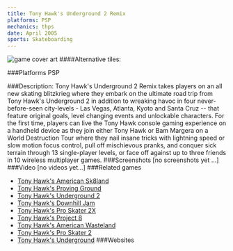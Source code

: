 ```yaml
---
title: Tony Hawk's Underground 2 Remix
platforms: PSP
mechanics: thps
date: April 2005
sports: Skateboarding
---
```

![game cover art](//images.igdb.com/igdb/image/upload/t_cover_big/qocr7hwltlvqypoekbuo.jpg "Logo Title Text 1")
####Alternative tiles:

###Platforms
PSP

###Description:
Tony Hawk's Underground 2 Remix takes players on an all new skating blitzkrieg where they embark on the ultimate road trip from Tony Hawk's Underground 2 in addition to wreaking havoc in four never-before-seen city-levels - Las Vegas, Atlanta, Kyoto and Santa Cruz -- that feature original goals, level changing events and unlockable characters. For the first time, players can live the Tony Hawk console gaming experience on a handheld device as they join either Tony Hawk or Bam Margera on a World Destruction Tour where they nail insane tricks with lightning speed or slow motion focus control, pull off mischievous pranks, and conquer sick terrain through 13 single-player levels, or face off against up to three friends in 10 wireless multiplayer games.
###Screenshots
[no screenshots yet ...]
###Video
[no videos yet...]
###Related games
* [Tony Hawk's American Sk8land](/games/tony-hawk-s-american-sk8land-6643/)
* [Tony Hawk's Proving Ground](/games/tony-hawk-s-proving-ground-2700/)
* [Tony Hawk's Underground 2](/games/tony-hawk-s-underground-2-2699/)
* [Tony Hawk's Downhill Jam](/games/tony-hawk-s-downhill-jam-5231/)
* [Tony Hawk's Pro Skater 2X](/games/tony-hawks-pro-skater-2x-47325/)
* [Tony Hawk's Project 8](/games/tony-hawk-s-project-8-6204/)
* [Tony Hawk's American Wasteland](/games/tony-hawk-s-american-wasteland-7219/)
* [Tony Hawk's Pro Skater 2](/games/tony-hawk-s-pro-skater-2-913/)
* [Tony Hawk's Underground](/games/tony-hawk-s-underground-2698/)
###Websites


